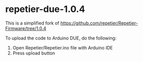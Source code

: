 # repetier-due-1.0.4

This is a simplified fork of https://github.com/repetier/Repetier-Firmware/tree/1.0.4

To upload the code to Arduino DUE, do the following:

1. Open Repetier/Repetier.ino file with Arduino IDE
2. Press upload button
